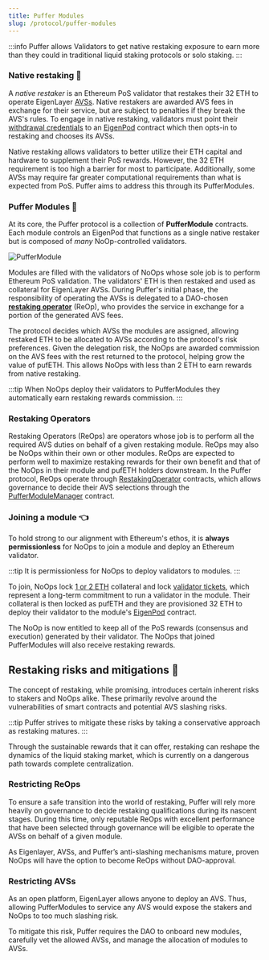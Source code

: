 ```yaml
---
title: Puffer Modules
slug: /protocol/puffer-modules
---
```


:::info
Puffer allows Validators to get native restaking exposure to earn more than they could in traditional liquid staking protocols or solo staking.
:::

### Native restaking 🥩

A _native restaker_ is an Ethereum PoS validator that restakes their 32 ETH to operate EigenLayer [AVSs](https://docs.eigenlayer.xyz/overview/key-terms). Native restakers are awarded AVS fees in exchange for their service, but are subject to penalties if they break the AVS's rules. To engage in native restaking, validators must point their [withdrawal credentials](/reference/glossary/#withdrawal-credentials) to an [EigenPod](https://github.com/Layr-Labs/eigenlayer-contracts/blob/master/docs/core/EigenPodManager.md#eigenpodmanager) contract which then opts-in to restaking and chooses its AVSs.

Native restaking allows validators to better utilize their ETH capital and hardware to supplement their PoS rewards. However, the 32 ETH requirement is too high a barrier for most to participate. Additionally, some AVSs may require far greater computational requirements than what is expected from PoS. Puffer aims to address this through its PufferModules.

### Puffer Modules 🐡

At its core, the Puffer protocol is a collection of **PufferModule** contracts. Each module controls an EigenPod that functions as a single native restaker but is composed of _many_ NoOp-controlled validators.

<div style={{textAlign: 'center'}}>

![PufferModule](/img/PufferModule.png)

</div>

Modules are filled with the validators of NoOps whose sole job is to perform Ethereum PoS validation. The validators' ETH is then restaked and used as collateral for EigenLayer AVSs. During Puffer's initial phase, the responsibility of operating the AVSs is delegated to a DAO-chosen [**restaking operator**](/protocol/puffer-modules#restaking-operators) (ReOp), who provides the service in exchange for a portion of the generated AVS fees.

The protocol decides which AVSs the modules are assigned, allowing restaked ETH to be allocated to AVSs according to the protocol's risk preferences. Given the delegation risk, the NoOps are awarded commission on the AVS fees with the rest returned to the protocol, helping grow the value of pufETH. This allows NoOps with less than 2 ETH to earn rewards from native restaking.

:::tip
When NoOps deploy their validators to PufferModules they automatically earn restaking rewards commission.
:::

### Restaking Operators

Restaking Operators (ReOps) are operators whose job is to perform all the required AVS duties on behalf of a given restaking module. ReOps may also be NoOps within their own or other modules. ReOps are expected to perform well to maximize restaking rewards for their own benefit and that of the NoOps in their module and pufETH holders downstream. In the Puffer protocol, ReOps operate through [RestakingOperator](https://github.com/PufferFinance/PufferPool/blob/master/docs/RestakingOperator.md) contracts, which allows governance to decide their AVS selections through the [PufferModuleManager](https://github.com/PufferFinance/PufferPool/blob/master/docs/PufferModuleManager.md) contract.

### Joining a module 👈

To hold strong to our alignment with Ethereum's ethos, it is **always permissionless** for NoOps to join a module and deploy an Ethereum validator.

:::tip
It is permissionless for NoOps to deploy validators to modules.
:::

To join, NoOps lock [1 or 2 ETH](/reference/faq#%EF%B8%8F-how-many-eth-do-i-need-to-run-a-puffer-node) collateral and lock [validator tickets](/protocol/validator-tickets#what), which represent a long-term commitment to run a validator in the module. Their collateral is then locked as pufETH and they are provisioned 32 ETH to deploy their validator to the module's [EigenPod](https://github.com/Layr-Labs/eigenlayer-contracts/blob/master/docs/core/EigenPodManager.md#eigenpodmanager) contract.

The NoOp is now entitled to keep all of the PoS rewards (consensus and execution) generated by their validator. The NoOps that joined PufferModules will also receive restaking rewards.

## Restaking risks and mitigations 🚧

The concept of restaking, while promising, introduces certain inherent risks to stakers and NoOps alike. These primarily revolve around the vulnerabilities of smart contracts and potential AVS slashing risks.

:::tip
Puffer strives to mitigate these risks by taking a conservative approach as restaking matures.
:::

Through the sustainable rewards that it can offer, restaking can reshape the dynamics of the liquid staking market, which is currently on a dangerous path towards complete centralization.

### Restricting ReOps

To ensure a safe transition into the world of restaking, Puffer will rely more heavily on governance to decide restaking qualifications during its nascent stages. During this time, only reputable ReOps with excellent performance that have been selected through governance will be eligible to operate the AVSs on behalf of a given module.

As Eigenlayer, AVSs, and Puffer’s anti-slashing mechanisms mature, proven NoOps will have the option to become ReOps without DAO-approval.

### Restricting AVSs

As an open platform, EigenLayer allows anyone to deploy an AVS. Thus, allowing PufferModules to service any AVS would expose the stakers and NoOps to too much slashing risk.

To mitigate this risk, Puffer requires the DAO to onboard new modules, carefully vet the allowed AVSs, and manage the allocation of modules to AVSs.
